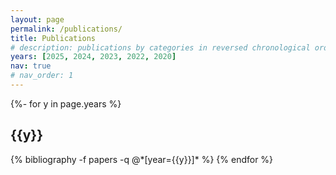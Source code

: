 ```yaml
---
layout: page
permalink: /publications/
title: Publications
# description: publications by categories in reversed chronological order. generated by jekyll-scholar.
years: [2025, 2024, 2023, 2022, 2020]
nav: true
# nav_order: 1
---
```

<!-- _pages/publications.md -->
<div class="publications">

{%- for y in page.years %}
  <h2 class="year">{{y}}</h2>
  {% bibliography -f papers -q @*[year={{y}}]* %}
{% endfor %}

</div>

